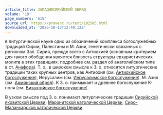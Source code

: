```yaml
---
article_title: ЗАПАДНОСИРИЙСКИЙ ОБРЯД
volume: '19'
page_numbers: '615'
source_url: https://pravenc.ru/text/182585.html
downloaded_at: '2025-10-13T12:40:12Z'
---
```


в литургической науке одно из обозначений комплекса богослужебных традиций Сирии, Палестины и М. Азии, генетически связанных с регионом Зап. Сирия, прежде всего с Антиохией (основным критерием для такого обобщения является близость структуры евхаристических молитв в этих традициях; подробнее см. раздел об анатолийском типе в ст. [Анафора](https://pravenc.ru/text/АНАФОРА.html)). Т. о., в широком смысле к З. о. относятся литургические традиции таких крупных центров, как Антиохия (см. [Антиохийское богослужение](<https://pravenc.ru/text/Антиохийское богослужение.html>)), Иерусалим (см. [Иерусалимское богослужение](<https://pravenc.ru/text/Иерусалимское богослужение.html>)), М. Азия (см. [Армянский обряд](<https://pravenc.ru/text/Армянский обряд.html>)). К З. о. примыкает и древнее богослужение К-поля (см. [Византийское богослужение](<https://pravenc.ru/text/Византийское богослужение.html>)).

В узком смысле под З. о. понимают литургические традиции [Сирийской яковитской Церкви](<https://pravenc.ru/text/Сирийская яковитская Церквь.html>), [Маронитской католической Церкви](<https://pravenc.ru/text/Маронитская католическая Церковь.html>), [Сиро-Маланкарской католической Церкви](<https://pravenc.ru/text/Сиро-Маланкарской католической Церкви.html>).
